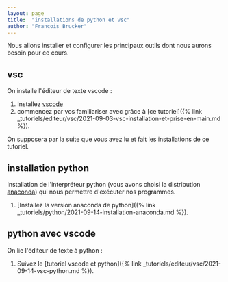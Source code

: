```yaml
---
layout: page
title:  "installations de python et vsc"
author: "François Brucker"
---
```


Nous allons installer et configurer les principaux outils dont nous aurons besoin pour ce cours.

## vsc

On installe l'éditeur de texte vscode :

1. Installez [vscode](https://code.visualstudio.com/)
2. commencez par vos familiariser avec grâce à [ce tutoriel]({% link _tutoriels/editeur/vsc/2021-09-03-vsc-installation-et-prise-en-main.md %}).

On supposera par la suite que vous avez lu et fait les installations de ce tutoriel.

## installation python

Installation de l'interpréteur python (vous avons choisi la distribution [anaconda](https://www.anaconda.com/)) qui nous permettre d'exécuter nos programmes.

1. [Installez la version anaconda de python]({% link _tutoriels/python/2021-09-14-installation-anaconda.md %}).

## python avec vscode

On lie l'éditeur de texte à python :

1. Suivez le [tutoriel vscode et python]({% link _tutoriels/editeur/vsc/2021-09-14-vsc-python.md %}).
